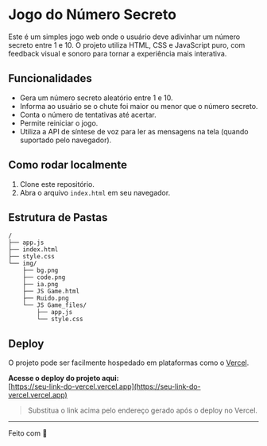 # Jogo do Número Secreto

Este é um simples jogo web onde o usuário deve adivinhar um número secreto entre 1 e 10. O projeto utiliza HTML, CSS e JavaScript puro, com feedback visual e sonoro para tornar a experiência mais interativa.

## Funcionalidades

- Gera um número secreto aleatório entre 1 e 10.
- Informa ao usuário se o chute foi maior ou menor que o número secreto.
- Conta o número de tentativas até acertar.
- Permite reiniciar o jogo.
- Utiliza a API de síntese de voz para ler as mensagens na tela (quando suportado pelo navegador).

## Como rodar localmente

1. Clone este repositório.
2. Abra o arquivo `index.html` em seu navegador.

## Estrutura de Pastas

```
/
├── app.js
├── index.html
├── style.css
└── img/
    ├── bg.png
    ├── code.png
    ├── ia.png
    ├── JS Game.html
    ├── Ruido.png
    └── JS Game_files/
        ├── app.js
        └── style.css
```

## Deploy

O projeto pode ser facilmente hospedado em plataformas como o [Vercel](https://vercel.com/).

**Acesse o deploy do projeto aqui:**  
[https://seu-link-do-vercel.vercel.app](https://seu-link-do-vercel.vercel.app)

> Substitua o link acima pelo endereço gerado após o deploy no Vercel.

---

Feito com 💙
